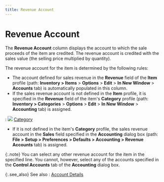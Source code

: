 ```yaml
---
title: Revenue Account
---
```


# Revenue Account


The **Revenue 
 Account** column displays the account to which the sale proceeds  of the item are credited. The revenue account is credited with the sales  value (the selling price multiplied by quantity).


The revenue account for the item is determined by the following rules:

- The account defined  for sales revenue in the **Revenue**  field of the **Item** profile (path:  **Inventory &gt; Items** > **Options** > **Edit** > **In New Window** >  **Accounts** tab) is automatically  populated in this column.
- If the sales revenue  account is not defined in the **Item**  profile, it is specified in the **Revenue**  field of the item's **Category** profile  (path: **Inventory &gt; Categories**  > **Options** > **Edit**  > **In New Window** > **Accounting** tab) is assigned.

: ![]({{site.sp_baseurl}}/img/lens.gif) [Category]({{site.mi_chm}}/item-profile-details/item-categories/item_categories.html)

- If it is not defined  in the item's **Category** profile,  the sales revenue account in the **Sales**  field specified in the **Accounting**  dialog box (path: **File &gt; Setup &gt; 
 Preferences &gt; Defaults &gt; Accounting &gt; Revenue Accounts**  tab) is assigned.



{:.note}
You can select any other revenue account for the item  in the specified line. You cannot, however, select any of the accounts  specified in the **Control Accounts**  tab of the **Accounting**  dialog box.


{:.see_also}
See also
: [Account  Details]({{site.sp_baseurl}}/sales-docs/docs-profile/contents/item-info/acnt-dtls/account_details_item_details_grid_sales_process_content.html)

